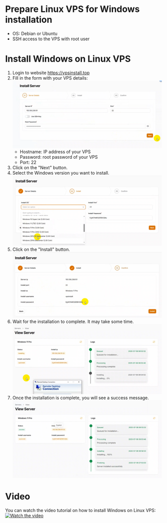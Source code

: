 # Prepare Linux VPS for Windows installation

- OS: Debian or Ubuntu
- SSH access to the VPS with root user

# Install Windows on Linux VPS
1. Login to website https://vpsinstall.top
2. Fill in the form with your VPS details:
   ![Input SSH info](../imgs/install1.png)
   - Hostname: IP address of your VPS
   - Password: root password of your VPS
   - Port: 22
3. Click on the "Next" button.
4. Select the Windows version you want to install.
![Select Windows version](../imgs/install2.png)
5. Click on the "Install" button.
![Install Windows](../imgs/install3.png)
6. Wait for the installation to complete. It may take some time.
![Installation progress](../imgs/install4.png)
7. Once the installation is complete, you will see a success message.
![Installation success](../imgs/install5.png)

# Video
You can watch the video tutorial on how to install Windows on Linux VPS:
[![Watch the video](https://img.youtube.com/vi/h6_-rW-iLZ0/0.jpg)](https://www.youtube.com/watch?v=h6_-rW-iLZ0)